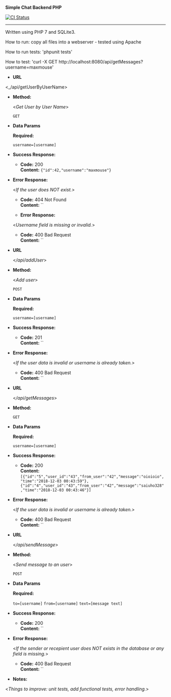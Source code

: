 **Simple Chat Backend PHP**

[![CI Status](https://circleci.com/gh/maxmousee/simple_chat_php.svg?style=shield&circle-token=:circle-token)](https://circleci.com/gh/maxmousee/simple_chat_php)

----

  <Send and receive messages using a JSON API._>
  
  Written using PHP 7 and SQLite3.
  
  How to run:
  copy all files into a webserver - tested using Apache
  
  How to run tests:
    'phpunit tests'
  
  How to test:
  'curl -X GET http://localhost:8080/api/getMessages?username=maxmouse'

  * **URL**

  <_/api/getUserByUserName>

* **Method:**
  
  <_Get User by User Name_>

  `GET`

* **Data Params**

  **Required:**
   
     `username=[username]`

* **Success Response:**

  * **Code:** 200 <br />
    **Content:** `{"id":42,"username":"maxmouse"}`
 
* **Error Response:**

  <_If the user does NOT exist._>

  * **Code:** 404 Not Found <br />
    **Content:** ``

  * **Error Response:**

  <_Username field is missing or invalid._>

  * **Code:** 400 Bad Request <br />
    **Content:** ``

* **URL**

  <_/api/addUser_>

* **Method:**
  
  <_Add user_>

  `POST`

* **Data Params**

  **Required:**
   
     `username=[username]`

* **Success Response:**

  * **Code:** 201 <br />
    **Content:** ``
 
* **Error Response:**

  <_If the user data is invalid or username is already taken._>

  * **Code:** 400 Bad Request <br />
    **Content:** ``

* **URL**

  <_/api/getMessages_>

* **Method:**
  
  <Get all messages for an user_>

  `GET`

* **Data Params**

  **Required:**
   
     `username=[username]`

* **Success Response:**

  * **Code:** 200 <br />
    **Content:** `[{"id":"5","user_id":"43","from_user":"42","message":"oioioio","time":"2018-12-03 00:43:59"},{"id":"4","user_id":"43","from_user":"42","message":"saiuho328","time":"2018-12-03 00:43:46"}]`

* **Error Response:**

  <_If the user data is invalid or username is already taken._>

  * **Code:** 400 Bad Request <br />
    **Content:** ``

* **URL**

  <_/api/sendMessage_>

* **Method:**
  
  <_Send message to an user_>

  `POST`

* **Data Params**

  **Required:**
   
     `to=[username]`
     `from=[username]`
     `text=[message text]`

* **Success Response:**

  * **Code:** 200 <br />
    **Content:** ``
 
* **Error Response:**

  <_If the sender or recepient user does NOT exists in the database or any field is missing._>

  * **Code:** 400 Bad Request <br />
    **Content:** ``
 

* **Notes:**

<_Things to improve: unit tests, add functional tests, error handling._> 